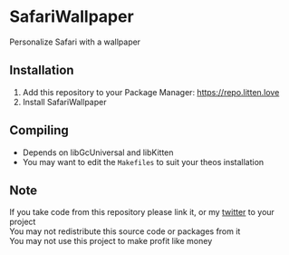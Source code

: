 # SafariWallpaper
Personalize Safari with a wallpaper

## Installation
1. Add this repository to your Package Manager: https://repo.litten.love
2. Install SafariWallpaper

## Compiling
  - Depends on libGcUniversal and libKitten
  - You may want to edit the `Makefiles` to suit your theos installation

## Note
If you take code from this repository please link it, or my [twitter](https://twitter.com/schneelittchen) to your project  
You may not redistribute this source code or packages from it  
You may not use this project to make profit like money

